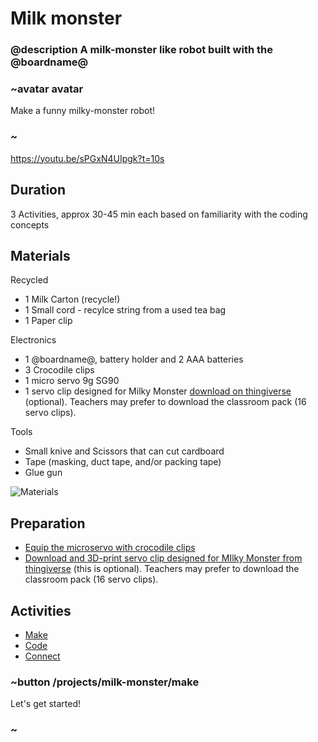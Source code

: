 
# Milk monster

### @description A milk-monster like robot built with the @boardname@

### ~avatar avatar

Make a funny milky-monster robot!

### ~

https://youtu.be/sPGxN4UIpgk?t=10s

## Duration

3 Activities, approx 30-45 min each based on familiarity with the coding concepts

## Materials

Recycled
* 1 Milk Carton (recycle!)
* 1 Small cord - recylce string from a used tea bag 
* 1 Paper clip

Electronics
* 1 @boardname@, battery holder and 2 AAA batteries
* 3 Crocodile clips
* 1 micro servo 9g SG90
* 1 servo clip designed for Milky Monster [download on thingiverse](http://www.thingiverse.com/thing:2185971) (optional). Teachers may prefer to download the classroom pack (16 servo clips).

Tools
* Small knive and  Scissors that can cut cardboard
* Tape (masking, duct tape, and/or packing tape)
* Glue gun

![Materials](/static/mb/projects/milk-monster/materials.jpg)

## Preparation

* [Equip the microservo with crocodile clips](/device/servo)
* [Download and 3D-print servo clip designed for MIlky Monster from thingiverse](http://www.thingiverse.com/thing:2185971) (this is optional). Teachers may prefer to download the classroom pack (16 servo clips).

## Activities

* [Make](/projects/milk-monster/make)  
* [Code](/projects/milk-monster/code)  
* [Connect](/projects/milk-monster/connect)  

### ~button /projects/milk-monster/make

Let's get started!

### ~
